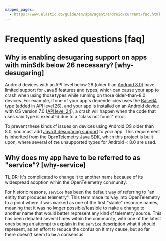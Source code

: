 ```yaml
---
mapped_pages:
  - https://www.elastic.co/guide/en/apm/agent/android/current/faq.html
---
```


# Frequently asked questions [faq]

## Why is enabling desugaring support on apps with minSdk below 26 necessary? [why-desugaring]

Android devices with an API level below 26 (older than [Android 8.0](https://developer.android.com/about/versions/oreo/android-8.0)) have limited support for Java 8 features and types, which can cause your app to crash when using those types while running on those older-than-8.0 devices. For example, if one of your app's dependencies uses the [Base64](https://docs.oracle.com/javase/8/docs/api/java/util/Base64.html) type ([added in API level 26](https://developer.android.com/reference/java/util/Base64)), and your app is installed on an Android device with OS version 7.0 ([API level 24](https://developer.android.com/about/versions/nougat/android-7.0)), a crash will happen when the code that uses said type is executed due to a "class not found" error.

To prevent these kinds of issues on devices using Android OS older than 8.0, you must add [Java 8 desugaring support](https://developer.android.com/studio/write/java8-support#library-desugaring) to your app. This requirement is inherited from the [OpenTelemetry Java SDK](https://github.com/open-telemetry/opentelemetry-java/blob/main/VERSIONING.md#language-version-compatibility), which this project is built upon, where several of the unsupported types for Android < 8.0 are used.

## Why does my app have to be referred to as "service"? [why-service]

TL;DR: It's complicated to change it to another name because of its widespread adoption within the OpenTelemetry community.

For historic reasons, `service` has been the default way of referring to "an entity that produces telemetry". This term made its way into OpenTelemetry to a point where it was marked as one of the first "stable" resource names, meaning that it was no longer possible/feasible to make a change to another name that would better represent any kind of telemetry source. This has been debated several times within the community, with one of the latest ones being an attempt to [explain in the `service` description](https://github.com/open-telemetry/semantic-conventions/pull/630) what it should represent, as an effort to reduce the confusion it may cause, but so far there doesn't seem to be a consensus.